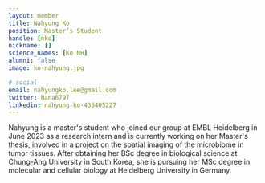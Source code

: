 ```yaml
---
layout: member
title: Nahyung Ko
position: Master’s Student
handle: [nko]
nickname: []
science_names: [Ko NH]
alumni: false
image: ko-nahyung.jpg

# social
email: nahyungko.lee@gmail.com
twitter: Nana6797
linkedin: nahyung-ko-435405227
---
```


Nahyung is a master's student who joined our group at EMBL Heidelberg in June 2023 as a research intern and is currently working on her Master's thesis, involved in a project on the spatial imaging of the microbiome in tumor tissues. After obtaining her BSc degree in biological science at Chung-Ang University in South Korea, she is pursuing her MSc degree in molecular and cellular biology at Heidelberg University in Germany.
